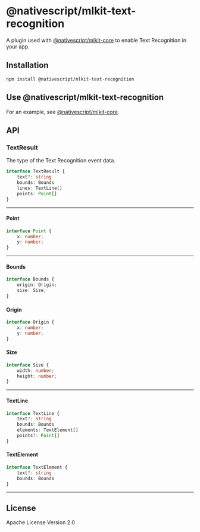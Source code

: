 # @nativescript/mlkit-text-recognition

A plugin used with [@nativescript/mlkit-core](../mlkit-core) to enable Text Recognition in your app.

## Installation

```cli
npm install @nativescript/mlkit-text-recognition
```

## Use @nativescript/mlkit-text-recognition

For an example, see [@nativescript/mlkit-core](../mlkit-core#text-recognition).

## API

### TextResult

The type of the Text Recognition event data.

```ts
interface TextResult {
    text?: string
    bounds: Bounds
    lines: TextLine[]
    points: Point[]
}
```
---
#### Point

```ts
interface Point {
    x: number;
    y: number;
}
```
---
#### Bounds
```ts
interface Bounds {
    origin: Origin;
    size: Size;
}
```
#### Origin
```ts
interface Origin {
    x: number;
    y: number;
}
```

#### Size
```ts
interface Size {
    width: number;
    height: number;
}
```
---
#### TextLine
```ts
interface TextLine {
    text?: string
    bounds: Bounds
    elements: TextElement[]
    points?: Point[]
}
```
#### TextElement
```ts
interface TextElement {
    text?: string
    bounds: Bounds
}
```
---
## License

Apache License Version 2.0
